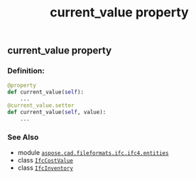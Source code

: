 ﻿---
title: current_value property
second_title: Aspose.CAD for Python via .NET API References
description: 
type: docs
weight: 40
url: /python-net/aspose.cad.fileformats.ifc.ifc4.entities/ifcinventory/current_value/
is_root: false
---

## current_value property

### Definition:
```python
@property
def current_value(self):
    ...
@current_value.setter
def current_value(self, value):
    ...
```

### See Also
* module [`aspose.cad.fileformats.ifc.ifc4.entities`](../../)
* class [`IfcCostValue`](/cad/python-net/aspose.cad.fileformats.ifc.ifc4.entities/ifccostvalue)
* class [`IfcInventory`](/cad/python-net/aspose.cad.fileformats.ifc.ifc4.entities/ifcinventory)
